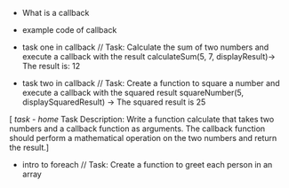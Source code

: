 - What is a callback
- example code of callback

- task one in callback
  // Task: Calculate the sum of two numbers and execute a callback with the result
  calculateSum(5, 7, displayResult)-> The result is: 12

- task two in callback
  // Task: Create a function to square a number and execute a callback with the squared result
  squareNumber(5, displaySquaredResult) -> The squared result is 25

[ _task - home_
Task Description:
Write a function calculate that takes two numbers and a callback function as arguments. The callback function should perform a mathematical operation on the two numbers and return the result.]

- intro to foreach
  // Task: Create a function to greet each person in an array
